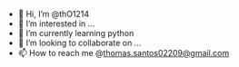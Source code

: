 - 👋 Hi, I’m @thO1214
- 👀 I’m interested in ...
- 🌱 I’m currently learning python
- 💞️ I’m looking to collaborate on ...
- 📫 How to reach me @thomas.santos02209@gmail.com

<!---
thO1214/thO1214 is a ✨ special ✨ repository because its `README.md` (this file) appears on your GitHub profile.
You can click the Preview link to take a look at your changes.
--->
